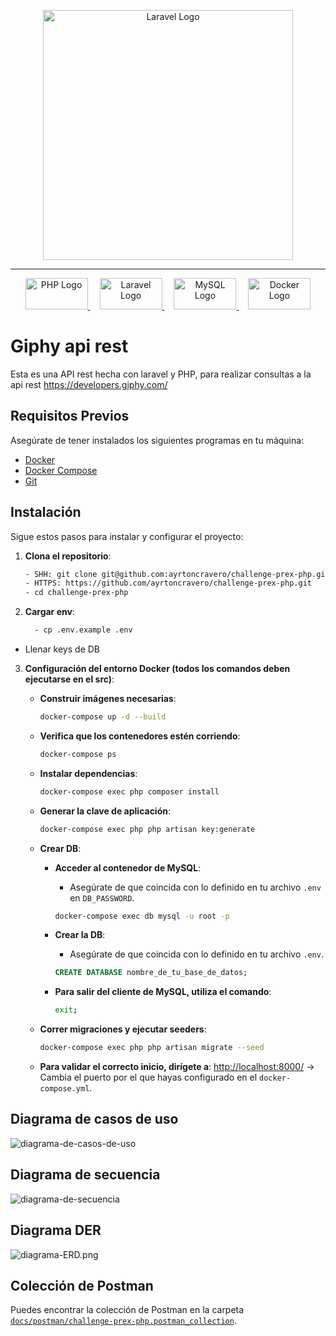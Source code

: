 <p align="center"><a href="https://laravel.com" target="_blank"><img src="https://raw.githubusercontent.com/laravel/art/master/logo-lockup/5%20SVG/2%20CMYK/1%20Full%20Color/laravel-logolockup-cmyk-red.svg" width="400" alt="Laravel Logo"></a></p>

---

<p align="center">
  <a href="https://www.php.net/" style="margin-right: 15px;">
    <img src="https://www.php.net/images/logos/php-logo.svg" alt="PHP Logo" width="100" height="50">
  </a>
  <a href="https://laravel.com/" style="margin-right: 15px;">
    <img src="https://laravel.com/img/logotype.min.svg" alt="Laravel Logo" width="100" height="50">
  </a>
  <a href="https://www.mysql.com/" style="margin-right: 15px;">
    <img src="https://www.mysql.com/common/logos/logo-mysql-170x115.png" alt="MySQL Logo" width="100" height="50">
  </a>
  <a href="https://www.docker.com/">
    <img src="https://www.docker.com/wp-content/uploads/2022/03/Moby-logo.png" alt="Docker Logo" width="100" height="50">
  </a>
</p>

# Giphy api rest

Esta es una API rest hecha con laravel y PHP, para realizar consultas a la api rest https://developers.giphy.com/

## Requisitos Previos

Asegúrate de tener instalados los siguientes programas en tu máquina:

- [Docker](https://www.docker.com/get-started)
- [Docker Compose](https://docs.docker.com/compose/install/)
- [Git](https://git-scm.com/)

## Instalación

Sigue estos pasos para instalar y configurar el proyecto:

1. **Clona el repositorio**:

   ```bash
   - SHH: git clone git@github.com:ayrtoncravero/challenge-prex-php.git
   - HTTPS: https://github.com/ayrtoncravero/challenge-prex-php.git
   - cd challenge-prex-php
2. **Cargar env**:
   ```bash
     - cp .env.example .env
- Llenar keys de DB

3. **Configuración del entorno Docker (todos los comandos deben ejecutarse en el src)**:

   - **Construir imágenes necesarias**:
     ```bash
     docker-compose up -d --build
     ```

   - **Verifica que los contenedores estén corriendo**:
     ```bash
     docker-compose ps
     ```

   - **Instalar dependencias**:
     ```bash
     docker-compose exec php composer install
     ```

   - **Generar la clave de aplicación**:
     ```bash
     docker-compose exec php php artisan key:generate
     ```

   - **Crear DB**:
     - **Acceder al contenedor de MySQL**:
       - Asegúrate de que coincida con lo definido en tu archivo `.env` en `DB_PASSWORD`.
       ```bash
       docker-compose exec db mysql -u root -p
       ```

     - **Crear la DB**:
       - Asegúrate de que coincida con lo definido en tu archivo `.env`.
       ```sql
       CREATE DATABASE nombre_de_tu_base_de_datos;
       ```

     - **Para salir del cliente de MySQL, utiliza el comando**:
       ```bash
       exit;
       ```

   - **Correr migraciones y ejecutar seeders**:
     ```bash
     docker-compose exec php php artisan migrate --seed
     ```

   - **Para validar el correcto inicio, dirígete a**: [http://localhost:8000/](http://localhost:8000/) -> Cambia el puerto por el que hayas configurado en el `docker-compose.yml`.
   
## Diagrama de casos de uso
![diagrama-de-casos-de-uso](./docs/images/diagrama-de-casos-de-uso.png)

## Diagrama de secuencia
![diagrama-de-secuencia](./docs/images/diagrama-de-secuencia.png)

## Diagrama DER
![diagrama-ERD.png](./docs/images/diagrama-ERD.png)

## Colección de Postman
Puedes encontrar la colección de Postman en la carpeta [`docs/postman/challenge-prex-php.postman_collection`](docs/postman/challenge-prex-php.postman_collection).